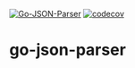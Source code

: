 [![Go-JSON-Parser](https://github.com/WolvenSpirit/go-json-parser/actions/workflows/go.yml/badge.svg)](https://github.com/WolvenSpirit/go-json-parser/actions/workflows/go.yml)
[![codecov](https://codecov.io/gh/WolvenSpirit/go-json-parser/branch/master/graph/badge.svg?token=6YPUD64XSC)](https://codecov.io/gh/WolvenSpirit/go-json-parser)
# go-json-parser

